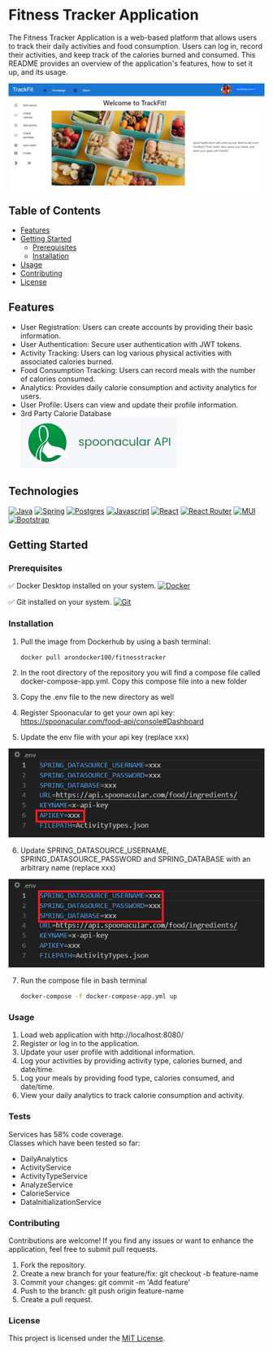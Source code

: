 # Fitness Tracker Application

The Fitness Tracker Application is a web-based platform that allows users to track their daily activities and food consumption. Users can log in, record their activities, and keep track of the calories burned and consumed. This README provides an overview of the application's features, how to set it up, and its usage.

![home page][home page]

## Table of Contents

- [Features](#features)
- [Getting Started](#getting-started)
  - [Prerequisites](#prerequisites)
  - [Installation](#installation)
- [Usage](#usage)
- [Contributing](#contributing)
- [License](#license)

## Features

- User Registration: Users can create accounts by providing their basic information.
- User Authentication: Secure user authentication with JWT tokens.
- Activity Tracking: Users can log various physical activities with associated calories burned.
- Food Consumption Tracking: Users can record meals with the number of calories consumed.
- Analytics: Provides daily calorie consumption and activity analytics for users.
- User Profile: Users can view and update their profile information.
- 3rd Party Calorie Database  
![spoonacular][spoonacular]


## Technologies

[![Java][Java]][Java-url]
[![Spring][Spring]][Spring-url]
[![Postgres][Postgres]][Postgres-url]
[![Javascript][Javascript]][Javascript-url]
[![React][React.js]][React-url]
[![React Router][React Router]][React Router-url]
[![MUI][MUI]][MUI-url]
[![Bootstrap][Bootstrap]][Bootstrap-url]

## Getting Started

### Prerequisites

✅ Docker Desktop installed on your system. [![Docker][Docker]][Docker-url]

✅ Git installed on your system. [![Git][Git]][Git-url]

### Installation

1. Pull the image from Dockerhub by using a bash terminal:

   ```sh
   docker pull arondocker100/fitnesstracker


   ```

2. In the root directory of the repository you will find a compose file called docker-compose-app.yml. Copy this compose file into a new folder

3. Copy the .env file to the new directory as well

4. Register Spoonacular to get your own api key: https://spoonacular.com/food-api/console#Dashboard

5. Update the env file with your api key (replace xxx)

![env][apikey]

6. Update SPRING_DATASOURCE_USERNAME, SPRING_DATASOURCE_PASSWORD and SPRING_DATABASE with an arbitrary name (replace xxx)

![password][password]

7. Run the compose file in bash terminal

   ```sh
   docker-compose -f docker-compose-app.yml up
   ```

### Usage

1. Load web application with http://localhost:8080/
2. Register or log in to the application.
3. Update your user profile with additional information.
4. Log your activities by providing activity type, calories burned, and date/time.
5. Log your meals by providing food type, calories consumed, and date/time.
6. View your daily analytics to track calorie consumption and activity.

### Tests

Services has 58% code coverage.  
Classes which have been tested so far:

- DailyAnalytics
- ActivityService
- ActivityTypeService
- AnalyzeService
- CalorieService
- DataInitializationService

### Contributing

Contributions are welcome! If you find any issues or want to enhance the application, feel free to submit pull requests.

1. Fork the repository.
2. Create a new branch for your feature/fix: git checkout -b feature-name
3. Commit your changes: git commit -m 'Add feature'
4. Push to the branch: git push origin feature-name
5. Create a pull request.

### License

This project is licensed under the [MIT License](LICENSE).

<!-- Image references -->

[apikey]: /contrib/apikey.jpg
[password]: /contrib/password.jpg
[home page]: /contrib/home_page.jpg
[spoonacular]: /contrib/spoonacular.jpg

<!-- Badge links -->

[Java]: https://img.shields.io/badge/java-%23ED8B00.svg?style=for-the-badge&logo=openjdk&logoColor=white
[Spring]: https://img.shields.io/badge/spring-%236DB33F.svg?style=for-the-badge&logo=spring&logoColor=white
[Postgres]: https://img.shields.io/badge/postgres-%23316192.svg?style=for-the-badge&logo=postgresql&logoColor=white
[JavaScript]: https://img.shields.io/badge/javascript-%23323330.svg?style=for-the-badge&logo=javascript&logoColor=%23F7DF1E
[React.js]: https://img.shields.io/badge/React-20232A?style=for-the-badge&logo=react&logoColor=61DAFB
[React Router]: https://img.shields.io/badge/React_Router-CA4245?style=for-the-badge&logo=react-router&logoColor=white
[MUI]: https://img.shields.io/badge/MUI-%230081CB.svg?style=for-the-badge&logo=mui&logoColor=white
[Docker]: https://img.shields.io/badge/docker-%230db7ed.svg?style=plastic&logo=docker&logoColor=white
[Git]: https://img.shields.io/badge/git-%23F05033.svg?style=plastic&logo=git&logoColor=white
[Bootstrap]: https://img.shields.io/badge/Bootstrap-7431fa?style=for-the-badge&logo=bootstrap&logoColor=white 


<!-- Project url -->
[Java-url]: https://docs.oracle.com/en/java/javase/17/ 
[Spring-url]: https://spring.io/
[Postgres-url]: https://www.postgresql.org/
[JavaScript-url]: https://developer.mozilla.org/en-US/docs/Web/JavaScript
[React-url]: https://reactjs.org/
[React Router-url]: https://reactrouter.com/en/main 
[MUI-url]: https://mui.com/
[Docker-url]: https://docs.docker.com/get-docker/
[Git-url]: https://git-scm.com/downloads
[Bootstrap-url]: https://getbootstrap.com/